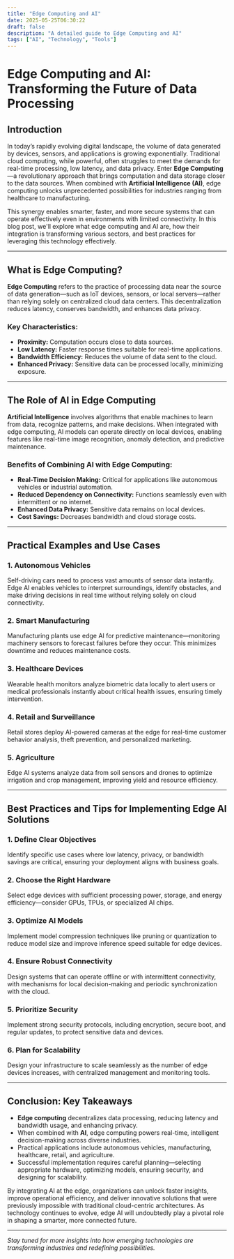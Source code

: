 ```yaml
---
title: "Edge Computing and AI"
date: 2025-05-25T06:30:22
draft: false
description: "A detailed guide to Edge Computing and AI"
tags: ["AI", "Technology", "Tools"]
---
```


# Edge Computing and AI: Transforming the Future of Data Processing

## Introduction

In today’s rapidly evolving digital landscape, the volume of data generated by devices, sensors, and applications is growing exponentially. Traditional cloud computing, while powerful, often struggles to meet the demands for real-time processing, low latency, and data privacy. Enter **Edge Computing**—a revolutionary approach that brings computation and data storage closer to the data sources. When combined with **Artificial Intelligence (AI)**, edge computing unlocks unprecedented possibilities for industries ranging from healthcare to manufacturing.

This synergy enables smarter, faster, and more secure systems that can operate effectively even in environments with limited connectivity. In this blog post, we'll explore what edge computing and AI are, how their integration is transforming various sectors, and best practices for leveraging this technology effectively.

---

## What is Edge Computing?

**Edge Computing** refers to the practice of processing data near the source of data generation—such as IoT devices, sensors, or local servers—rather than relying solely on centralized cloud data centers. This decentralization reduces latency, conserves bandwidth, and enhances data privacy.

### Key Characteristics:
- **Proximity:** Computation occurs close to data sources.
- **Low Latency:** Faster response times suitable for real-time applications.
- **Bandwidth Efficiency:** Reduces the volume of data sent to the cloud.
- **Enhanced Privacy:** Sensitive data can be processed locally, minimizing exposure.

---

## The Role of AI in Edge Computing

**Artificial Intelligence** involves algorithms that enable machines to learn from data, recognize patterns, and make decisions. When integrated with edge computing, AI models can operate directly on local devices, enabling features like real-time image recognition, anomaly detection, and predictive maintenance.

### Benefits of Combining AI with Edge Computing:
- **Real-Time Decision Making:** Critical for applications like autonomous vehicles or industrial automation.
- **Reduced Dependency on Connectivity:** Functions seamlessly even with intermittent or no internet.
- **Enhanced Data Privacy:** Sensitive data remains on local devices.
- **Cost Savings:** Decreases bandwidth and cloud storage costs.

---

## Practical Examples and Use Cases

### 1. Autonomous Vehicles
Self-driving cars need to process vast amounts of sensor data instantly. Edge AI enables vehicles to interpret surroundings, identify obstacles, and make driving decisions in real time without relying solely on cloud connectivity.

### 2. Smart Manufacturing
Manufacturing plants use edge AI for predictive maintenance—monitoring machinery sensors to forecast failures before they occur. This minimizes downtime and reduces maintenance costs.

### 3. Healthcare Devices
Wearable health monitors analyze biometric data locally to alert users or medical professionals instantly about critical health issues, ensuring timely intervention.

### 4. Retail and Surveillance
Retail stores deploy AI-powered cameras at the edge for real-time customer behavior analysis, theft prevention, and personalized marketing.

### 5. Agriculture
Edge AI systems analyze data from soil sensors and drones to optimize irrigation and crop management, improving yield and resource efficiency.

---

## Best Practices and Tips for Implementing Edge AI Solutions

### 1. Define Clear Objectives
Identify specific use cases where low latency, privacy, or bandwidth savings are critical, ensuring your deployment aligns with business goals.

### 2. Choose the Right Hardware
Select edge devices with sufficient processing power, storage, and energy efficiency—consider GPUs, TPUs, or specialized AI chips.

### 3. Optimize AI Models
Implement model compression techniques like pruning or quantization to reduce model size and improve inference speed suitable for edge devices.

### 4. Ensure Robust Connectivity
Design systems that can operate offline or with intermittent connectivity, with mechanisms for local decision-making and periodic synchronization with the cloud.

### 5. Prioritize Security
Implement strong security protocols, including encryption, secure boot, and regular updates, to protect sensitive data and devices.

### 6. Plan for Scalability
Design your infrastructure to scale seamlessly as the number of edge devices increases, with centralized management and monitoring tools.

---

## Conclusion: Key Takeaways

- **Edge computing** decentralizes data processing, reducing latency and bandwidth usage, and enhancing privacy.
- When combined with **AI**, edge computing powers real-time, intelligent decision-making across diverse industries.
- Practical applications include autonomous vehicles, manufacturing, healthcare, retail, and agriculture.
- Successful implementation requires careful planning—selecting appropriate hardware, optimizing models, ensuring security, and designing for scalability.

By integrating AI at the edge, organizations can unlock faster insights, improve operational efficiency, and deliver innovative solutions that were previously impossible with traditional cloud-centric architectures. As technology continues to evolve, edge AI will undoubtedly play a pivotal role in shaping a smarter, more connected future.

---

*Stay tuned for more insights into how emerging technologies are transforming industries and redefining possibilities.*